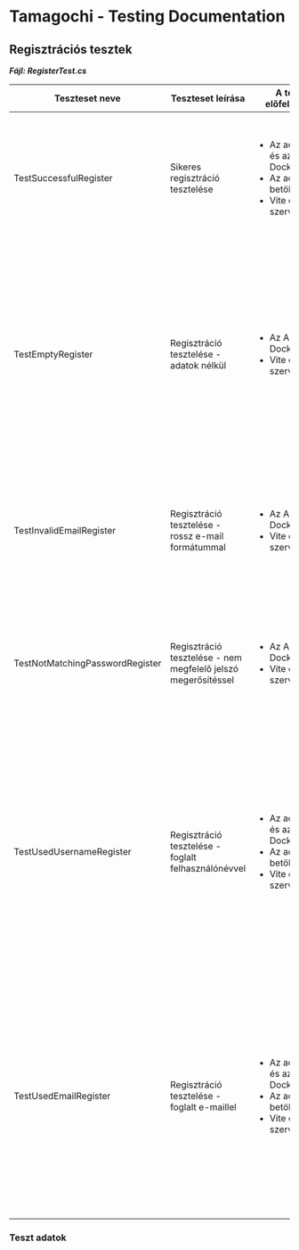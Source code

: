 # Tamagochi - Testing Documentation

## Regisztrációs tesztek

***Fájl: RegisterTest.cs***

| Teszteset neve                  | Teszteset leírása                                             | A teszt előfeltételei                                                                                                    | A teszt lépései                                                                                                                                                                                                                                                                      | Elvárt eredmény                                                                                                                                                                                                                                                                             | Sikeres | Szerző      | Dátum       |
|---------------------------------|---------------------------------------------------------------|--------------------------------------------------------------------------------------------------------------------------|--------------------------------------------------------------------------------------------------------------------------------------------------------------------------------------------------------------------------------------------------------------------------------------|---------------------------------------------------------------------------------------------------------------------------------------------------------------------------------------------------------------------------------------------------------------------------------------------|:-------:|-------------|-------------|
| TestSuccessfulRegister          | Sikeres regisztráció tesztelése                               | <ul><li>Az adatbázis és az API fut Dockerizáltan</li><li>Az adatbázis betöltődött</li><li>Vite élő szerver fut</li></ul> | <ol><li>Betölti a regisztrációs oldalt</li><li>Kitölti az űrlapot `REGISZTRÁCIÓ1` adataival</li><li>Megnyomja a Regisztráció gombot</li></ol>                                                                                                                                        | <ul><li>Átlép a bejelentkező oldalra</li></ul>                                                                                                                                                                                                                                              | &check; | Szögi Péter | 2023.04.11. |
| TestEmptyRegister               | Regisztráció tesztelése - adatok nélkül                       | <ul><li>Az API fut Dockerizáltan</li><li>Vite élő szerver fut</li></ul>                                                  | <ol><li>Betölti a regisztrációs oldalt</li><li>Megnyomja a Regisztráció gombot</li></ol>                                                                                                                                                                                             | <ul><li>Felhasználónév hibaüzenet: `A felhasználónév megadása kötelező!`</li><li>E-mail hibaüzenet: `Az e-mail megadása kötelező!`</li><li>Jelszó hibaüzenet: `A jelszó megadása kötelező!`</li><li>Jelszó megerősítése hibaüzenet: `A jelszó megerősítésének megadása kötelező!`</li></ul> | &check; | Szögi Péter | 2023.04.11. |
| TestInvalidEmailRegister        | Regisztráció tesztelése - rossz e-mail formátummal            | <ul><li>Az API fut Dockerizáltan</li><li>Vite élő szerver fut</li></ul>                                                  | <ol><li>Betölti a regisztrációs oldalt</li><li>Kitölti az űrlapot `REGISZTRÁCIÓ2` adataival</li><li>Megnyomja a Regisztráció gombot</li></ol>                                                                                                                                        | <ul><li>E-mail hibaüzenet: `Az e-mail formátuma nem megfelelő!`</li></ul>                                                                                                                                                                                                                   | &check; | Szögi Péter | 2023.04.11. |
| TestNotMatchingPasswordRegister | Regisztráció tesztelése - nem megfelelő jelszó megerősítéssel | <ul><li>Az API fut Dockerizáltan</li><li>Vite élő szerver fut</li></ul>                                                  | <ol><li>Betölti a regisztrációs oldalt</li><li>Kitölti az űrlapot `REGISZTRÁCIÓ3` adataival</li><li>Megnyomja a Regisztráció gombot</li></ol>                                                                                                                                        | <ul><li>Jelszó megerősítése hibaüzenet: `A jelszó megerősítésének meg kell egyeznie a jelszóval!`</li></ul>                                                                                                                                                                                 | &check; | Szögi Péter | 2023.04.11. |
| TestUsedUsernameRegister        | Regisztráció tesztelése - foglalt felhasználónévvel           | <ul><li>Az adatbázis és az API fut Dockerizáltan</li><li>Az adatbázis betöltődött</li><li>Vite élő szerver fut</li></ul> | <ol><li>Betölti a regisztrációs oldalt</li><li>Kitölti az űrlapot `REGISZTRÁCIÓ1` adataival</li><li>Megnyomja a Regisztráció gombot</li><li>Visszalép a regisztrációs oldalra</li><li>Kitölti az űrlapot `REGISZTRÁCIÓ4` adataival</li><li>Megnyomja a Regisztráció gombot</li></ol> | <ul><li>Hibaüzenet: `A felhasználónév már használatban van!`</li></ul>                                                                                                                                                                                                                      | &check; | Szögi Péter | 2023.04.11. |
| TestUsedEmailRegister           | Regisztráció tesztelése - foglalt e-maillel                   | <ul><li>Az adatbázis és az API fut Dockerizáltan</li><li>Az adatbázis betöltődött</li><li>Vite élő szerver fut</li></ul> | <ol><li>Betölti a regisztrációs oldalt</li><li>Kitölti az űrlapot `REGISZTRÁCIÓ1` adataival</li><li>Megnyomja a Regisztráció gombot</li><li>Visszalép a regisztrációs oldalra</li><li>Kitölti az űrlapot `REGISZTRÁCIÓ5` adataival</li><li>Megnyomja a Regisztráció gombot</li></ol> | <ul><li>Hibaüzenet: `Az e-mail már használatban van!`</li></ul>                                                                                                                                                                                                                             | &check; | Szögi Péter | 2023.04.11. |


### Teszt adatok